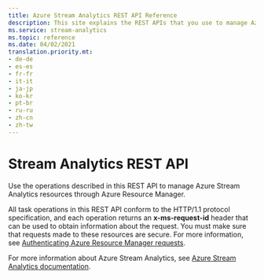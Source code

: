 ```yaml
---
title: Azure Stream Analytics REST API Reference
description: This site explains the REST APIs that you use to manage Azure Stream Analytics: Clusters, Function, Inputs, Operations, Outputs, Private endpoints, Streaming jobs, Subscriptions, Transformations.
ms.service: stream-analytics
ms.topic: reference
ms.date: 04/02/2021
translation.priority.mt:
- de-de
- es-es
- fr-fr
- it-it
- ja-jp
- ko-kr
- pt-br
- ru-ru
- zh-cn
- zh-tw
---
```

# Stream Analytics REST API

Use the operations described in this REST API to manage Azure Stream Analytics resources through Azure Resource Manager. 

All task operations in this REST API conform to the HTTP/1.1 protocol specification, and each operation returns an **x-ms-request-id** header that can be used to obtain information about the request. You must make sure that requests made to these resources are secure. For more information, see [Authenticating Azure Resource Manager requests](/rest/api/azure/#register-your-client-application-with-azure-ad).  

For more information about Azure Stream Analytics, see [Azure Stream Analytics documentation](/azure/stream-analytics/).
